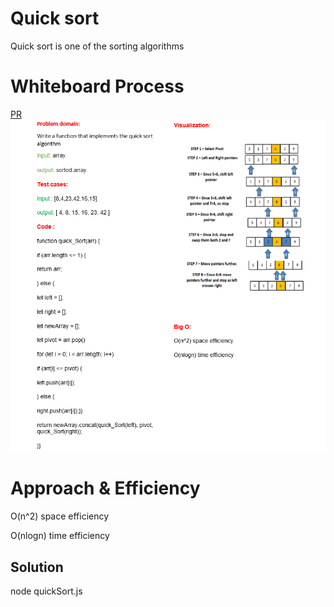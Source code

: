 # Quick sort 
<!-- Description of the challenge -->
Quick sort is one of the  sorting algorithms

# Whiteboard Process
<!-- Embedded whiteboard image -->
[PR]()
![](./quick%20sort%20WB.png)

# Approach & Efficiency
<!-- What approach did you take? Why? What is the Big O space/time for this approach? -->

O(n^2) space efficiency

O(nlogn) time efficiency


## Solution
<!-- Show how to run your code, and examples of it in action -->
node quickSort.js 